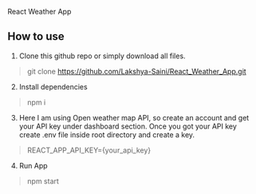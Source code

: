 React Weather App

## How to use

1. Clone this github repo or simply download all files.

> git clone https://github.com/Lakshya-Saini/React_Weather_App.git

2. Install dependencies

> npm i

3. Here I am using Open weather map API, so create an account and get your API key under dashboard section.
   Once you got your API key create .env file inside root directory and create a key.

> REACT_APP_API_KEY={your_api_key}

4. Run App

> npm start
